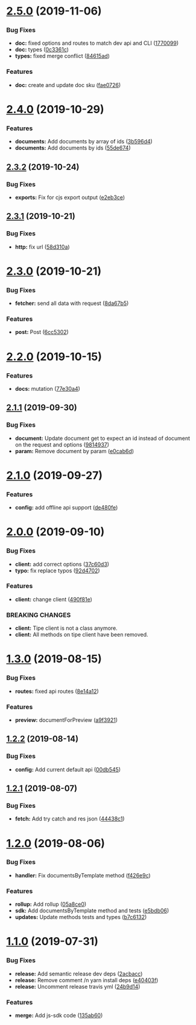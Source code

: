 # [2.5.0](https://github.com/tipeio/js/compare/v2.4.0...v2.5.0) (2019-11-06)


### Bug Fixes

* **doc:** fixed options and routes to match dev api and CLI ([1770099](https://github.com/tipeio/js/commit/1770099))
* **doc:** types ([0c3361c](https://github.com/tipeio/js/commit/0c3361c))
* **types:** fixed merge conflict ([84615ad](https://github.com/tipeio/js/commit/84615ad))


### Features

* **doc:** create and update doc sku ([fae0726](https://github.com/tipeio/js/commit/fae0726))

# [2.4.0](https://github.com/tipeio/js/compare/v2.3.2...v2.4.0) (2019-10-29)


### Features

* **documents:** Add documents by array of ids ([3b596d4](https://github.com/tipeio/js/commit/3b596d4))
* **documents:** Add documents by ids ([55de674](https://github.com/tipeio/js/commit/55de674))

## [2.3.2](https://github.com/tipeio/js/compare/v2.3.1...v2.3.2) (2019-10-24)


### Bug Fixes

* **exports:** Fix for cjs export output ([e2eb3ce](https://github.com/tipeio/js/commit/e2eb3ce))

## [2.3.1](https://github.com/tipeio/js/compare/v2.3.0...v2.3.1) (2019-10-21)


### Bug Fixes

* **http:** fix url ([58d310a](https://github.com/tipeio/js/commit/58d310a))

# [2.3.0](https://github.com/tipeio/js/compare/v2.2.0...v2.3.0) (2019-10-21)


### Bug Fixes

* **fetcher:** send all data with request ([8da67b5](https://github.com/tipeio/js/commit/8da67b5))


### Features

* **post:** Post ([6cc5302](https://github.com/tipeio/js/commit/6cc5302))

# [2.2.0](https://github.com/tipeio/js/compare/v2.1.1...v2.2.0) (2019-10-15)


### Features

* **docs:** mutation ([77e30a4](https://github.com/tipeio/js/commit/77e30a4))

## [2.1.1](https://github.com/tipeio/js/compare/v2.1.0...v2.1.1) (2019-09-30)


### Bug Fixes

* **document:** Update document get to expect an id instead of document on the request and options ([9814937](https://github.com/tipeio/js/commit/9814937))
* **param:** Remove document by param ([e0cab6d](https://github.com/tipeio/js/commit/e0cab6d))

# [2.1.0](https://github.com/tipeio/js/compare/v2.0.0...v2.1.0) (2019-09-27)


### Features

* **config:** add offline api support ([de480fe](https://github.com/tipeio/js/commit/de480fe))

# [2.0.0](https://github.com/tipeio/js/compare/v1.3.0...v2.0.0) (2019-09-10)


### Bug Fixes

* **client:** add correct options ([37c60d3](https://github.com/tipeio/js/commit/37c60d3))
* **typo:** fix replace typos ([92d4702](https://github.com/tipeio/js/commit/92d4702))


### Features

* **client:** change client ([490f81e](https://github.com/tipeio/js/commit/490f81e))


### BREAKING CHANGES

* **client:** Tipe client is not a class anymore.
* **client:** All methods on tipe client have been removed.

# [1.3.0](https://github.com/tipeio/js/compare/v1.2.2...v1.3.0) (2019-08-15)


### Bug Fixes

* **routes:** fixed api routes ([8e14a12](https://github.com/tipeio/js/commit/8e14a12))


### Features

* **preview:** documentForPreview ([a9f3921](https://github.com/tipeio/js/commit/a9f3921))

## [1.2.2](https://github.com/tipeio/js/compare/v1.2.1...v1.2.2) (2019-08-14)


### Bug Fixes

* **config:** Add current default api ([00db545](https://github.com/tipeio/js/commit/00db545))

## [1.2.1](https://github.com/tipeio/js/compare/v1.2.0...v1.2.1) (2019-08-07)


### Bug Fixes

* **fetch:** Add try catch and res json ([44438c1](https://github.com/tipeio/js/commit/44438c1))

# [1.2.0](https://github.com/tipeio/js/compare/v1.1.0...v1.2.0) (2019-08-06)


### Bug Fixes

* **handler:** Fix documentsByTemplate method ([f426e9c](https://github.com/tipeio/js/commit/f426e9c))


### Features

* **rollup:** Add rollup ([05a8ce0](https://github.com/tipeio/js/commit/05a8ce0))
* **sdk:** Add documentsByTemplate method and tests ([e5bdb06](https://github.com/tipeio/js/commit/e5bdb06))
* **updates:** Update methods tests and types ([b7c6132](https://github.com/tipeio/js/commit/b7c6132))

# [1.1.0](https://github.com/tipeio/js/compare/v1.0.0...v1.1.0) (2019-07-31)


### Bug Fixes

* **release:** Add semantic release dev deps ([2acbacc](https://github.com/tipeio/js/commit/2acbacc))
* **release:** Remove comment /n yarn install deps ([e40403f](https://github.com/tipeio/js/commit/e40403f))
* **release:** Uncomment release travis yml ([24b9d14](https://github.com/tipeio/js/commit/24b9d14))


### Features

* **merge:** Add js-sdk code ([135ab60](https://github.com/tipeio/js/commit/135ab60))
